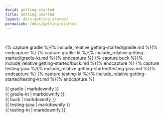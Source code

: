 ```yaml
---
docid: getting-started
title: Getting Started
layout: docs-getting-started
permalink: /docs/getting-started
---
```


<!-- Workaround for https://github.com/jekyll/jekyll/issues/7629 -->
<p>&nbsp;</p>

{% capture gradle %}{% include_relative getting-started/gradle.md %}{% endcapture %}
{% capture gradle-kt %}{% include_relative getting-started/gradle-kt.md %}{% endcapture %}
{% capture buck %}{% include_relative getting-started/buck.md %}{% endcapture %}
{% capture testing-java %}{% include_relative getting-started/testing-java.md %}{% endcapture %}
{% capture testing-kt %}{% include_relative getting-started/testing-kt.md %}{% endcapture %}

<article class="code-block active" id="doc-gradle">
    {{ gradle | markdownify }}
</article>
<article class="code-block" id="doc-gradle-kt">
    {{ gradle-kt | markdownify }}
</article>
<article class="code-block" id="doc-buck">
    {{ buck | markdownify }}
</article>
<article class="code-block" id="doc-testing-java">
    {{ testing-java | markdownify }}
</article>
<article class="code-block" id="doc-testing-kt">
    {{ testing-kt | markdownify }}
</article>

